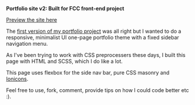 **Portfolio site v2: Built for FCC front-end project**

[Preview the site here](https://github.com/emimnemonic/Portfolio-FCC)

The [first version of my portfolio project](http://codepen.io/emimnemonic/full/JGjmeX/) was all right but I wanted to do a responsive, minimalist UI one-page portfolio theme with a fixed sidebar navigation menu.

As I've been trying to work with CSS preprocessers these days, I built this page with HTML and SCSS, which I do like a lot.

This page uses flexbox for the side nav bar, pure CSS masonry and [Ionicons](http://ionicons.com/).

Feel free to use, fork, comment, provide tips on how I could code better etc :).
